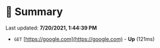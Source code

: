 # 📖 Summary
Last updated: **7/20/2021, 1:44:39 PM**

- `GET` [https://google.com](https://google.com) - **Up** (121ms)
